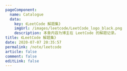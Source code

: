 ```yaml
---
pageComponent:
  name: Catalogue
  data:
    key: 《LeetCode 解题集》
    imgUrl: /images/leetcode/LeetCode_logo_black.png
    description: 本章内容为博主在 LeetCode 的解题记录。
title: 《LeetCode 解题集》
date: 2020-07-07 20:35:57
permalink: /note/leetcode
article: false
comment: false
editLink: false
---
```

